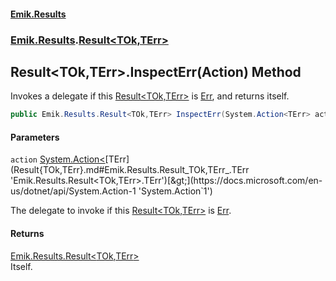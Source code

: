 #### [Emik.Results](index.md 'index')
### [Emik.Results](Emik.Results.md 'Emik.Results').[Result&lt;TOk,TErr&gt;](Result{TOk,TErr}.md 'Emik.Results.Result<TOk,TErr>')

## Result<TOk,TErr>.InspectErr(Action<TErr>) Method

Invokes a delegate if this [Result&lt;TOk,TErr&gt;](Result{TOk,TErr}.md 'Emik.Results.Result<TOk,TErr>') is [Err](Result{TOk,TErr}.Err.md 'Emik.Results.Result<TOk,TErr>.Err'), and returns itself.

```csharp
public Emik.Results.Result<TOk,TErr> InspectErr(System.Action<TErr> action);
```
#### Parameters

<a name='Emik.Results.Result_TOk,TErr_.InspectErr(System.Action_TErr_).action'></a>

`action` [System.Action&lt;](https://docs.microsoft.com/en-us/dotnet/api/System.Action-1 'System.Action`1')[TErr](Result{TOk,TErr}.md#Emik.Results.Result_TOk,TErr_.TErr 'Emik.Results.Result<TOk,TErr>.TErr')[&gt;](https://docs.microsoft.com/en-us/dotnet/api/System.Action-1 'System.Action`1')

The delegate to invoke if this [Result&lt;TOk,TErr&gt;](Result{TOk,TErr}.md 'Emik.Results.Result<TOk,TErr>') is [Err](Result{TOk,TErr}.Err.md 'Emik.Results.Result<TOk,TErr>.Err').

#### Returns
[Emik.Results.Result&lt;](Result{TOk,TErr}.md 'Emik.Results.Result<TOk,TErr>')[TOk](Result{TOk,TErr}.md#Emik.Results.Result_TOk,TErr_.TOk 'Emik.Results.Result<TOk,TErr>.TOk')[,](Result{TOk,TErr}.md 'Emik.Results.Result<TOk,TErr>')[TErr](Result{TOk,TErr}.md#Emik.Results.Result_TOk,TErr_.TErr 'Emik.Results.Result<TOk,TErr>.TErr')[&gt;](Result{TOk,TErr}.md 'Emik.Results.Result<TOk,TErr>')  
Itself.